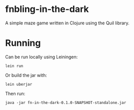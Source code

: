 # fnbling-in-the-dark
A simple maze game written in Clojure using the Quil library.

# Running

Can be run locally using Leiningen:
```
lein run
```

Or build the jar with:
```
lein uberjar
```

Then run:
```
java -jar fn-in-the-dark-0.1.0-SNAPSHOT-standalone.jar
```

